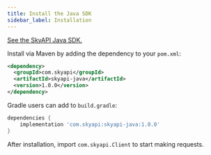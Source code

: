 ```yaml
---
title: Install the Java SDK
sidebar_label: Installation
---
```


[See the SkyAPI Java SDK.](https://github.com/skyapi/skyapi-java)

Install via Maven by adding the dependency to your `pom.xml`:

```xml
<dependency>
  <groupId>com.skyapi</groupId>
  <artifactId>skyapi-java</artifactId>
  <version>1.0.0</version>
</dependency>
```

Gradle users can add to `build.gradle`:

```groovy
dependencies {
    implementation 'com.skyapi:skyapi-java:1.0.0'
}
```

After installation, import `com.skyapi.Client` to start making requests.
